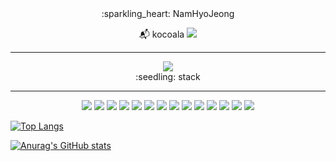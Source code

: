 <div align="center">
:sparkling_heart: NamHyoJeong
  
:mailbox_with_mail: kocoala 
<a href="mailto:koala.ohgiraffers@gmail.com">
   <img src="https://img.shields.io/badge/Gmail-d14836?style=flat-square&logo=Gmail&logoColor=white&link=koala.ohgiraffers@gmail.com"/>
</a>
</div>

<hr>
<div align="center">
<img src="https://capsule-render.vercel.app/api?type=waving&color=auto&height=200&section=header&text=helloworld&fontSize=90" />
</div>

<div align="center">
:seedling: stack </br>
<hr>

<img src="https://img.shields.io/badge/JAVA-007396?style=for-the-badge&logo=java&logoColor=white"> <img src="https://img.shields.io/badge/Spring-6DB33F?style=for-the-badge&logo=Spring&logoColor=white"> 
<img src="https://img.shields.io/badge/oracle-F80000?style=for-the-badge&logo=oracle&logoColor=white">
<img src="https://img.shields.io/badge/mysql-4479A1?style=for-the-badge&logo=mysql&logoColor=white">
<img src="https://img.shields.io/badge/javascript-F7DF1E?style=for-the-badge&logo=javascript&logoColor=black">
<img src="https://img.shields.io/badge/react-61DAFB?style=for-the-badge&logo=react&logoColor=black">
<img src="https://img.shields.io/badge/vue.js-4FC08D?style=for-the-badge&logo=vue.js&logoColor=white">
<img src="https://img.shields.io/badge/html-E34F26?style=for-the-badge&logo=html5&logoColor=white">
<img src="https://img.shields.io/badge/css-1572B6?style=for-the-badge&logo=css3&logoColor=white">
<img src="https://img.shields.io/badge/bootstrap-7952B3?style=for-the-badge&logo=bootstrap&logoColor=white">
<img src="https://img.shields.io/badge/github-181717?style=for-the-badge&logo=github&logoColor=white">
<img src="https://img.shields.io/badge/linux-FCC624?style=for-the-badge&logo=linux&logoColor=black">
<img src="https://img.shields.io/badge/aws-232F3E?style=for-the-badge&logo=aws&logoColor=white">
<img src="https://img.shields.io/badge/apache tomcat-F8DC75?style=for-the-badge&logo=apachetomcat&logoColor=white">
</div>

[![Top Langs](https://github-readme-stats.vercel.app/api/top-langs/?username=kocoala
)](https://github.com/anuraghazra/github-readme-stats)

[![Anurag's GitHub stats](https://github-readme-stats.vercel.app/api?username=kocoala)](https://github.com/anuraghazra/github-readme-stats)
